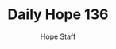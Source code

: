 ---
image: /assets/img/daily-hope-default-artwork.png
title: Daily Hope 136
number: 136
categories:
  - Daily Hope
author: Hope Staff
notes: Daily Hope 136
embed: >-
  EMBED_GOES_HERE
---